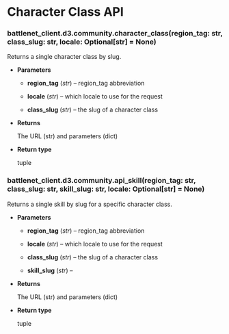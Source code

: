 # Character Class API


### battlenet_client.d3.community.character_class(region_tag: str, class_slug: str, locale: Optional[str] = None)
Returns a single character class by slug.


* **Parameters**


    * **region_tag** (*str*) – region_tag abbreviation


    * **locale** (*str*) – which locale to use for the request


    * **class_slug** (*str*) – the slug of a character class



* **Returns**

    The URL (str) and parameters (dict)



* **Return type**

    tuple



### battlenet_client.d3.community.api_skill(region_tag: str, class_slug: str, skill_slug: str, locale: Optional[str] = None)
Returns a single skill by slug for a specific character class.


* **Parameters**


    * **region_tag** (*str*) – region_tag abbreviation


    * **locale** (*str*) – which locale to use for the request


    * **class_slug** (*str*) – the slug of a character class


    * **skill_slug** (*str*) –



* **Returns**

    The URL (str) and parameters (dict)



* **Return type**

    tuple
